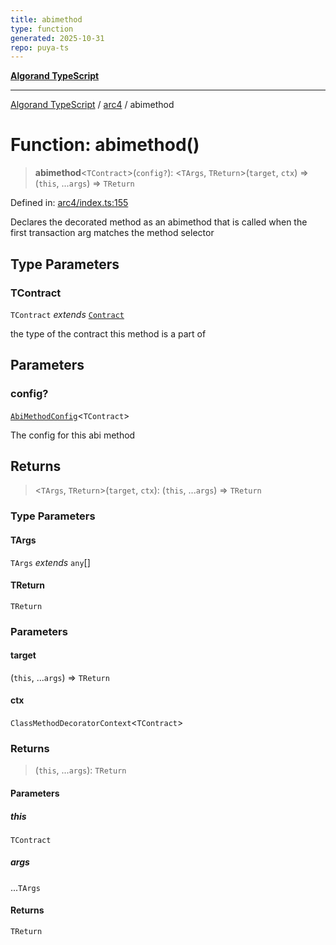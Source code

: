 ```yaml
---
title: abimethod
type: function
generated: 2025-10-31
repo: puya-ts
---
```

[**Algorand TypeScript**](../../README.md)

***

[Algorand TypeScript](../../modules.md) / [arc4](../README.md) / abimethod

# Function: abimethod()

> **abimethod**\<`TContract`\>(`config?`): \<`TArgs`, `TReturn`\>(`target`, `ctx`) => (`this`, ...`args`) => `TReturn`

Defined in: [arc4/index.ts:155](https://github.com/algorandfoundation/puya-ts/blob/main/packages/algo-ts/src/arc4/index.ts#L155)

Declares the decorated method as an abimethod that is called when the first transaction arg matches the method selector

## Type Parameters

### TContract

`TContract` *extends* [`Contract`](../classes/Contract.md)

the type of the contract this method is a part of

## Parameters

### config?

[`AbiMethodConfig`](../type-aliases/AbiMethodConfig.md)\<`TContract`\>

The config for this abi method

## Returns

> \<`TArgs`, `TReturn`\>(`target`, `ctx`): (`this`, ...`args`) => `TReturn`

### Type Parameters

#### TArgs

`TArgs` *extends* `any`[]

#### TReturn

`TReturn`

### Parameters

#### target

(`this`, ...`args`) => `TReturn`

#### ctx

`ClassMethodDecoratorContext`\<`TContract`\>

### Returns

> (`this`, ...`args`): `TReturn`

#### Parameters

##### this

`TContract`

##### args

...`TArgs`

#### Returns

`TReturn`
